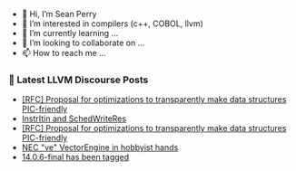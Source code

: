 - 👋 Hi, I’m Sean Perry
- 👀 I’m interested in compilers (c++, COBOL, llvm)
- 🌱 I’m currently learning ...
- 💞️ I’m looking to collaborate on ...
- 📫 How to reach me ...

<!---
s66perry/s66perry is a ✨ special ✨ repository because its `README.md` (this file) appears on your GitHub profile.
You can click the Preview link to take a look at your changes.
--->
### 📕 Latest LLVM Discourse Posts

<!-- DISCOURSE-LLVM:START -->
- [[RFC] Proposal for optimizations to transparently make data structures PIC-friendly](https://discourse.llvm.org/t/rfc-proposal-for-optimizations-to-transparently-make-data-structures-pic-friendly/67822#post_5)
- [InstrItin and SchedWriteRes](https://discourse.llvm.org/t/instritin-and-schedwriteres/48111#post_5)
- [[RFC] Proposal for optimizations to transparently make data structures PIC-friendly](https://discourse.llvm.org/t/rfc-proposal-for-optimizations-to-transparently-make-data-structures-pic-friendly/67822#post_4)
- [NEC &quot;ve&quot; VectorEngine in hobbyist hands](https://discourse.llvm.org/t/nec-ve-vectorengine-in-hobbyist-hands/67825#post_1)
- [14.0.6-final has been tagged](https://discourse.llvm.org/t/14-0-6-final-has-been-tagged/63432#post_15)
<!-- DISCOURSE-LLVM:END -->
